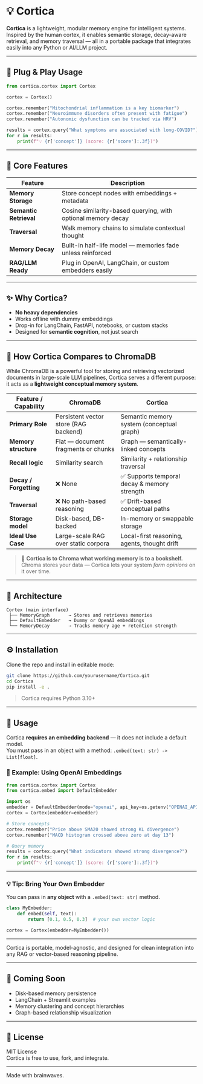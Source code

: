 # 💡 Cortica

**Cortica** is a lightweight, modular memory engine for intelligent systems.  
Inspired by the human cortex, it enables semantic storage, decay-aware retrieval, and memory traversal — all in a portable package that integrates easily into any Python or AI/LLM project.

---

## 🔌 Plug & Play Usage

```python
from cortica.cortex import Cortex

cortex = Cortex()

cortex.remember("Mitochondrial inflammation is a key biomarker")
cortex.remember("Neuroimmune disorders often present with fatigue")
cortex.remember("Autonomic dysfunction can be tracked via HRV")

results = cortex.query("What symptoms are associated with long-COVID?")
for r in results:
    print(f"💡 {r['concept']} (score: {r['score']:.3f})")
```

---

## 🧠 Core Features

| Feature               | Description |
|-----------------------|-------------|
| **Memory Storage**    | Store concept nodes with embeddings + metadata |
| **Semantic Retrieval**| Cosine similarity-based querying, with optional memory decay |
| **Traversal**         | Walk memory chains to simulate contextual thought |
| **Memory Decay**      | Built-in half-life model — memories fade unless reinforced |
| **RAG/LLM Ready**     | Plug in OpenAI, LangChain, or custom embedders easily |

---

## ✨ Why Cortica?

- **No heavy dependencies**
- Works offline with dummy embeddings
- Drop-in for LangChain, FastAPI, notebooks, or custom stacks
- Designed for **semantic cognition**, not just search

---

## 🧠 How Cortica Compares to ChromaDB

While ChromaDB is a powerful tool for storing and retrieving vectorized documents in large-scale LLM pipelines, Cortica serves a different purpose: it acts as a **lightweight conceptual memory system**.

| Feature / Capability          | **ChromaDB**                             | **Cortica**                                |
|------------------------------|-------------------------------------------|---------------------------------------------|
| **Primary Role**             | Persistent vector store (RAG backend)     | Semantic memory system (conceptual graph)   |
| **Memory structure**         | Flat — document fragments or chunks       | Graph — semantically-linked concepts        |
| **Recall logic**             | Similarity search                         | Similarity + relationship traversal         |
| **Decay / Forgetting**       | ❌ None                                    | ✅ Supports temporal decay & memory strength |
| **Traversal**                | ❌ No path-based reasoning                | ✅ Drift-based conceptual paths              |
| **Storage model**            | Disk-based, DB-backed                     | In-memory or swappable storage              |
| **Ideal Use Case**           | Large-scale RAG over static corpora       | Local-first reasoning, agents, thought drift|

> 🧠 **Cortica is to Chroma what working memory is to a bookshelf.**  
Chroma stores your data — Cortica lets your system *form opinions* on it over time.

---


## 🧩 Architecture

```
Cortex (main interface)
 ├── MemoryGraph       → Stores and retrieves memories
 ├── DefaultEmbedder   → Dummy or OpenAI embeddings
 └── MemoryDecay       → Tracks memory age + retention strength
```

---

## ⚙️ Installation

Clone the repo and install in editable mode:

```bash
git clone https://github.com/yourusername/Cortica.git
cd Cortica
pip install -e .
```

> Cortica requires Python 3.10+

---

## 🚀 Usage

Cortica **requires an embedding backend** — it does not include a default model.  
You must pass in an object with a method: `.embed(text: str) -> List[float]`.

### 🧠 Example: Using OpenAI Embeddings

```python
from cortica.cortex import Cortex
from cortica.embed import DefaultEmbedder

import os
embedder = DefaultEmbedder(mode="openai", api_key=os.getenv("OPENAI_API_KEY"))
cortex = Cortex(embedder=embedder)

# Store concepts
cortex.remember("Price above SMA20 showed strong KL divergence")
cortex.remember("MACD histogram crossed above zero at day 13")

# Query memory
results = cortex.query("What indicators showed strong divergence?")
for r in results:
    print(f"💡 {r['concept']} (score: {r['score']:.3f})")
```

---

### 💡 Tip: Bring Your Own Embedder

You can pass in **any object** with a `.embed(text: str)` method.

```python
class MyEmbedder:
    def embed(self, text):
        return [0.1, 0.5, 0.3]  # your own vector logic

cortex = Cortex(embedder=MyEmbedder())
```

---

Cortica is portable, model-agnostic, and designed for clean integration into any RAG or vector-based reasoning pipeline.

---

## 🧪 Coming Soon

- Disk-based memory persistence
- LangChain + Streamlit examples
- Memory clustering and concept hierarchies
- Graph-based relationship visualization

---

## 📄 License

MIT License  
Cortica is free to use, fork, and integrate.

---

Made with brainwaves.  

